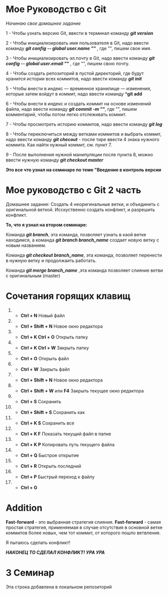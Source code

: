 # Мое Руководство с Git 
*Начинаю свое домашнее задание*

1 - Чтобы узнать версию Git, ввести в терминал команду ***git version*** 

2 - Чтобы инициализировать имя пользователя в Git, надо ввести команду ***git config -- global user.name ""*** , где "", пишем свое имя.

3 - Чтобы инициализировать эл.почту в Git, надо ввести команду ***git config -- global user.email ""*** , где "", пишем свою почту.

4 - Чтобы создать репозиторий в пустой директорий, где будут хранится истории всех коммитов, надо ввести команду ***git init***

5 -  Чтобы  внести в индекс — временное хранилище — изменения, которые затем войдут в коммит, надо ввести команду ***git add**

6 - Чтобы внести в индекс и создать коммит на основе изменений файла, надо ввести команду ***git commit -m ""***, где "", пишем комментарий, чтобы потом легко отслеживать коммит.

7 - Чтобы просмотреть историю коммитов, надо ввести команду ***git log***

8 - Чтобы переключиться между ветками коммитов и выбрать коммит, надо ввести команду ***git checout*** - после тире ввести 4 знака нужного коммита. Как найти нужный коммит, см. пункт 7.

9 - После выполнения нужной манипуляции после пункта 8, можно ввести нужную команду  ***git checkout master*** 

**Это все что узнал на семинаре по теме "Введение в контроль версии**



# Мое руководство с Git 2 часть

Домашнее задание: Создать 4 неоригинальные ветки, и объединить с оригинальной веткой.
Исскуственно создать конфликт, и разрешить конфликт.


**То, что я узнал на втором семинаре:**

Команда ***git branch***, эта команда, позволяет узнать в каой ветке находимся, а команда ***git branch branch_name*** создает новую ветку с новым названием.

Команда ***git checkout branch_name***, эта команда, позволяет перенести в нужную ветку и продолжаить работать.

Команда ***git merge branch_name*** ,эта команда позволяет слияние ветви с оригинальным (master)

# Сочетания горящих клавищ


1. - **Ctrl + N** Новый файл
2. - **Ctrl + Shift + N** Новое окно редактора
3. - **Ctrl + K  Ctrl + O** Открыть папку
4. - **Ctrl + K  Ctrl + W** Закрыть папку
5. - **Ctrl + O** Открыть файл
6. - **Ctrl + W** Закрыть файл
7. - **Ctrl + Shift + N** Новое окно редактора
8. - **Ctrl + Shift + W** или **F4** Закрыть текущее окно редактора
9. - **Ctrl + S** Сохранить
10. - **Ctrl + Shift + S** Сохранить как
11. - **Ctrl + K  S** Сохранить все
12. - **Ctrl + K  F** Показать текущий файл в папке
13. - **Ctrl + K  P** Копировать путь текущего файла
14. - **Ctrl + Q** Быстрое открытие
15. - **Ctrl + R** Открыть последний
16. - **Ctrl + P** Быстрый переход к файлу
17. - **Ctrl + G** 

# Addition 

**Fast-forward** - это выбранная стратегия слияния. **Fast-forward** - самая простая стратегия, применяемая в случае отсутствия в основной ветке коммитов более новыx, чем тот коммит, от которого пошло ветвление. 


Я пытаюсь сделать конфликт!

***НАКОНЕЦ ТО СДЕЛАЛ КОНФЛИКТ! УРА УРА***


# 3 Семинар

Эта строка добавлена в локальном репозиторий 
